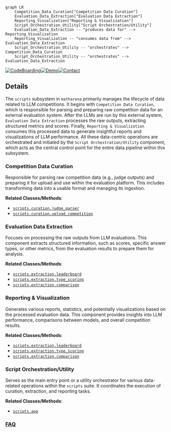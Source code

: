```mermaid
graph LR
    Competition_Data_Curation["Competition Data Curation"]
    Evaluation_Data_Extraction["Evaluation Data Extraction"]
    Reporting_Visualization["Reporting & Visualization"]
    Script_Orchestration_Utility["Script Orchestration/Utility"]
    Evaluation_Data_Extraction -- "produces data for" --> Reporting_Visualization
    Reporting_Visualization -- "consumes data from" --> Evaluation_Data_Extraction
    Script_Orchestration_Utility -- "orchestrates" --> Competition_Data_Curation
    Script_Orchestration_Utility -- "orchestrates" --> Evaluation_Data_Extraction
```

[![CodeBoarding](https://img.shields.io/badge/Generated%20by-CodeBoarding-9cf?style=flat-square)](https://github.com/CodeBoarding/CodeBoarding)[![Demo](https://img.shields.io/badge/Try%20our-Demo-blue?style=flat-square)](https://www.codeboarding.org/demo)[![Contact](https://img.shields.io/badge/Contact%20us%20-%20contact@codeboarding.org-lightgrey?style=flat-square)](mailto:contact@codeboarding.org)

## Details

The `scripts` subsystem in `matharena` primarily manages the lifecycle of data related to LLM competitions. It begins with `Competition Data Curation`, which is responsible for parsing and preparing raw competition data for an external evaluation system. After the LLMs are run by this external system, `Evaluation Data Extraction` processes the raw outputs, extracting structured metrics and scores. Finally, `Reporting & Visualization` consumes this processed data to generate insightful reports and visualizations of LLM performance. All these data-centric operations are orchestrated and initiated by the `Script Orchestration/Utility` component, which acts as the central control point for the entire data pipeline within this subsystem.

### Competition Data Curation
Responsible for parsing raw competition data (e.g., judge outputs) and preparing it for upload and use within the evaluation platform. This includes transforming data into a usable format and managing its ingestion.


**Related Classes/Methods**:

- <a href="https://github.com/eth-sri/matharena/blob/main/scripts/curation/judge_parser.py" target="_blank" rel="noopener noreferrer">`scripts.curation.judge_parser`</a>
- <a href="https://github.com/eth-sri/matharena/blob/main/scripts/curation/upload_competition.py" target="_blank" rel="noopener noreferrer">`scripts.curation.upload_competition`</a>


### Evaluation Data Extraction
Focuses on processing the raw outputs from LLM evaluations. This component extracts structured information, such as scores, specific answer types, or other metrics, from the evaluation results to prepare them for analysis.


**Related Classes/Methods**:

- <a href="https://github.com/eth-sri/matharena/blob/main/scripts/extraction/leaderboard.py" target="_blank" rel="noopener noreferrer">`scripts.extraction.leaderboard`</a>
- <a href="https://github.com/eth-sri/matharena/blob/main/scripts/extraction/type_scoring.py" target="_blank" rel="noopener noreferrer">`scripts.extraction.type_scoring`</a>
- <a href="https://github.com/eth-sri/matharena/blob/main/scripts/extraction/comparison.py" target="_blank" rel="noopener noreferrer">`scripts.extraction.comparison`</a>


### Reporting & Visualization
Generates various reports, statistics, and potentially visualizations based on the processed evaluation data. This component provides insights into LLM performance, comparisons between models, and overall competition results.


**Related Classes/Methods**:

- <a href="https://github.com/eth-sri/matharena/blob/main/scripts/extraction/leaderboard.py" target="_blank" rel="noopener noreferrer">`scripts.extraction.leaderboard`</a>
- <a href="https://github.com/eth-sri/matharena/blob/main/scripts/extraction/type_scoring.py" target="_blank" rel="noopener noreferrer">`scripts.extraction.type_scoring`</a>
- <a href="https://github.com/eth-sri/matharena/blob/main/scripts/extraction/comparison.py" target="_blank" rel="noopener noreferrer">`scripts.extraction.comparison`</a>


### Script Orchestration/Utility
Serves as the main entry point or a utility orchestrator for various data-related operations within the `scripts` suite. It coordinates the execution of curation, extraction, and reporting tasks.


**Related Classes/Methods**:

- <a href="https://github.com/eth-sri/matharena/blob/main/scripts/app.py" target="_blank" rel="noopener noreferrer">`scripts.app`</a>




### [FAQ](https://github.com/CodeBoarding/GeneratedOnBoardings/tree/main?tab=readme-ov-file#faq)